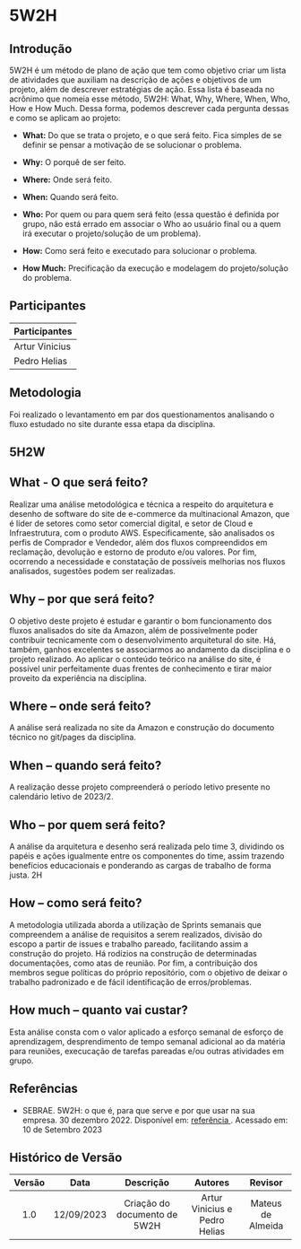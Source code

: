 # 5W2H  

## Introdução
5W2H é um método de plano de ação que tem como objetivo criar um lista de atividades que auxiliam na descrição de ações e objetivos de um projeto, além de descrever estratégias de ação. Essa lista é baseada no acrônimo que nomeia esse método, 5W2H: What, Why, Where, When, Who, How e How Much. Dessa forma, podemos descrever cada pergunta dessas e como se aplicam ao projeto:

- <b>What:</b> Do que se trata o projeto, e o que será feito. Fica simples de se definir se pensar a motivação de se solucionar o problema. 

- <b>Why:</b> O porquê de ser feito. 

- <b>Where:</b> Onde será feito.


- <b>When:</b> Quando será feito.


- <b>Who:</b> Por quem ou para quem será feito (essa questão é definida por grupo, não está errado em associar o Who ao usuário final ou a quem irá executar o projeto/solução de um problema).


- <b>How:</b> Como será feito e executado para solucionar o problema. 

- <b>How Much:</b> Precificação da execução e modelagem do projeto/solução do problema.


## Participantes
| Participantes | 
|--------------|
| Artur Vinicius |
| Pedro Helias |

## Metodologia

Foi realizado o levantamento em par dos questionamentos analisando o fluxo estudado no site durante essa etapa da disciplina. 

## 5H2W

## What - O que será feito?
Realizar uma análise metodológica e técnica a respeito do arquitetura e desenho de software do site de e-commerce da multinacional Amazon, que é líder de setores como setor comercial digital, e setor de Cloud e Infraestrutura, com o produto AWS. Especificamente, são analisados os perfis de Comprador e Vendedor, além dos fluxos compreendidos em reclamação, devolução e estorno de produto e/ou valores. Por fim, ocorrendo a necessidade e constatação de possíveis melhorias nos fluxos analisados, sugestões podem ser realizadas.

## Why – por que será feito? 
O objetivo deste projeto é estudar e garantir o bom funcionamento dos fluxos analisados do site da Amazon, além de possivelmente poder contribuir tecnicamente com o desenvolvimento arquitetural do site. Há, também, ganhos excelentes se associarmos ao andamento da disciplina e o projeto realizado. Ao aplicar o conteúdo teórico na análise do site, é possível unir perfeitamente duas frentes de conhecimento e tirar maior proveito da experiência na disciplina.  

## Where – onde será feito? 
A análise será realizada no site da Amazon e construção do documento técnico no git/pages da disciplina. 

## When – quando será feito? 
A realização desse projeto compreenderá o período letivo presente no calendário letivo de 2023/2. 

## Who – por quem será feito? 
A análise da arquitetura e desenho será realizada pelo time 3, dividindo os papéis e ações igualmente entre os componentes do time, assim trazendo benefícios educacionais e ponderando as cargas de trabalho de forma justa. 
2H

## How – como será feito? 
A metodologia utilizada aborda a utilização de Sprints semanais que compreendem a análise de requisitos a serem realizados, divisão do escopo a partir de issues e trabalho pareado, facilitando assim a construção do projeto. Há rodízios na construção de determinadas documentações, como atas de reunião. Por fim, a contribuição dos membros segue políticas do próprio repositório, com o objetivo de deixar o trabalho padronizado e de fácil identificação de erros/problemas.

## How much – quanto vai custar? 
Esta análise consta com o valor aplicado a esforço semanal de esforço de aprendizagem, desprendimento de tempo semanal adicional ao da matéria para reuniões, execucação de tarefas pareadas e/ou outras atividades em grupo. 


## Referências


- SEBRAE. 5W2H: o que é, para que serve e por que usar na sua empresa. 30 dezembro 2022. Disponível em: <a href="https://www.sebrae-sc.com.br/blog/5w2h-o-que-e-para-que-serve-e-por-que-usar-na-sua-empresa#:~:text=O%20que%20%C3%A9%20a%20ferramenta,os%20envolvidos%20em%20um%20projeto.&text=What%20%E2%80%93%20o%20que%20ser%C3%A1%20feito%3F"> referência </a>. Acessado em: 10 de Setembro 2023


## Histórico de Versão

| Versão |    Data    |         Descrição         |    Autores     |      Revisor       |
| :----: | :--------: | :-----------------------: | :----------: | :----------------: |
|  1.0   | 12/09/2023 | Criação do documento de 5W2H| Artur Vinicius e Pedro Helias  | Mateus de Almeida |
